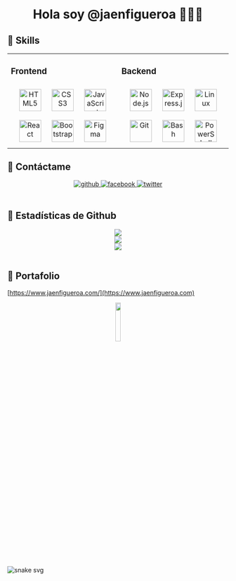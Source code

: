 <!-- <div align="center">
<img src="https://rishavanand.github.io/static/images/greetings.gif" align="center" style="width: 100%" />
</div>   -->
  

# <div align="center"> Hola soy @jaenfigueroa 👋👨‍💻</div>  
  
<!-- # Hola soy @jaenfigueroa 👋👨‍💻 📌🚀✅-->

<!-- <br/> -->


## 📌 Skills 
<table><tr><td valign="top" width="33%">

### Frontend  
<div align="center">  
<a href="https://en.wikipedia.org/wiki/HTML5" target="_blank"><img style="margin: 10px" src="https://profilinator.rishav.dev/skills-assets/html5-original-wordmark.svg" alt="HTML5" height="50" /></a>  
<a href="https://www.w3schools.com/css/" target="_blank"><img style="margin: 10px" src="https://profilinator.rishav.dev/skills-assets/css3-original-wordmark.svg" alt="CSS3" height="50" /></a>  
<a href="https://www.javascript.com/" target="_blank"><img style="margin: 10px" src="https://profilinator.rishav.dev/skills-assets/javascript-original.svg" alt="JavaScript" height="50" /></a>  
<a href="https://reactjs.org/" target="_blank"><img style="margin: 10px" src="https://profilinator.rishav.dev/skills-assets/react-original-wordmark.svg" alt="React" height="50" /></a>  
<a href="https://getbootstrap.com/docs/3.4/javascript/" target="_blank"><img style="margin: 10px" src="https://profilinator.rishav.dev/skills-assets/bootstrap-plain.svg" alt="Bootstrap" height="50" /></a>  
<a href="https://www.figma.com/" target="_blank"><img style="margin: 10px" src="https://profilinator.rishav.dev/skills-assets/figma-icon.svg" alt="Figma" height="50" /></a>  
</div>

</td><td valign="top" width="33%">



### Backend  
<div align="center">  
<a href="https://nodejs.org/" target="_blank"><img style="margin: 10px" src="https://profilinator.rishav.dev/skills-assets/nodejs-original-wordmark.svg" alt="Node.js" height="50" /></a>  
<a href="https://expressjs.com/" target="_blank"><img style="margin: 10px" src="https://profilinator.rishav.dev/skills-assets/express-original-wordmark.svg" alt="Express.js" height="50" /></a>  
<a href="https://www.linux.org/" target="_blank"><img style="margin: 10px" src="https://profilinator.rishav.dev/skills-assets/linux-original.svg" alt="Linux" height="50" /></a>  
<a href="https://github.com/" target="_blank"><img style="margin: 10px" src="https://profilinator.rishav.dev/skills-assets/git-scm-icon.svg" alt="Git" height="50" /></a>  
<a href="https://www.gnu.org/software/bash/" target="_blank"><img style="margin: 10px" src="https://profilinator.rishav.dev/skills-assets/gnu_bash-icon.svg" alt="Bash" height="50" /></a>  
<a href="https://docs.microsoft.com/en-us/powershell/" target="_blank"><img style="margin: 10px" src="https://profilinator.rishav.dev/skills-assets/powershell.png" alt="PowerShell" height="50" /></a> 
<!-- <a href="https://www.mongodb.com/" target="_blank"><img style="margin: 10px" src="https://profilinator.rishav.dev/skills-assets/mongodb-original-wordmark.svg" alt="MongoDB" height="50" /></a>   -->
</div>

<!-- </td><td valign="top" width="33%"> -->

<!-- </td></tr> -->
</table>  

## 📌 Contáctame
<div align="center">
<a href="https://github.com/jaenfigueroa" target="_blank">
<img src=https://img.shields.io/badge/github-%2324292e.svg?&style=for-the-badge&logo=github&logoColor=white alt=github style="margin-bottom: 5px;" />
</a>
<a href="https://www.facebook.com/100074730343498" target="_blank">
<img src=https://img.shields.io/badge/facebook-%232E87FB.svg?&style=for-the-badge&logo=facebook&logoColor=white alt=facebook style="margin-bottom: 5px;" />
</a>  
<a href="https://twitter.com/jaenfigueroa1" target="_blank">
<img src=https://img.shields.io/badge/twitter-%2300acee.svg?&style=for-the-badge&logo=twitter&logoColor=white alt=twitter style="margin-bottom: 5px;" />
</a>  
</div>  
  
<br/>  

## 📌 Estadísticas de Github  
  
<div align="center"><img src="https://github-readme-stats.vercel.app/api?username=jaenfigueroa&show_icons=true&count_private=true&hide_border=true"/></div>
<div align="center"><img src="http://github-readme-streak-stats.herokuapp.com?user=jaenfigueroa&count_private=true&hide_border=true"  /></div>  
<!-- <img height="150em" src="https://github-readme-stats.vercel.app/api/top-langs/?username=jaenfigueroa&layout=compact&theme=omni&hide_border=true" /> -->
<!-- <img height="150em" src="https://github-profile-trophy.vercel.app/?username=jaenfigueroa&theme=radical&column=3&no-frame=true&margin-w=-4&margin-h=-4" /> -->

<div align="center"><img src="https://github-readme-stats.vercel.app/api?username=jaenfigueroa&show_icons=true&count_private=true&hide_border=true" align="center" /></div>  

<!-- <div align="center"><img src="https://github-readme-stats.vercel.app/api/top-langs/?username=jaenfigueroa&hide_border=true&layout=compact" align="center" /></div>   -->

<br/>  

## 📌 Portafolio
[https://www.jaenfigueroa.com/](https://www.jaenfigueroa.com)


<!-- https://github-readme-stats.vercel.app/api/top-langs?locale=en&hide_title=false&layout=compact&card_width=320&langs_count=5&theme=dark&hide_border=false&username=jaenfigueroa -->

  
<div align="center">
<img src="https://komarev.com/ghpvc/?username=jaenfigueroa&style=flat-square&color=red" alt="" width="15%" height="15%"/>
<!-- <img src="https://visitor-badge.glitch.me/badge?page_id=jaenfigueroa" width="15%" height="15%"> -->
</div>


![snake svg](https://github.com/wavescats/wavescats/blob/output/github-contribution-grid-snake.svg)

  
  
  
  


